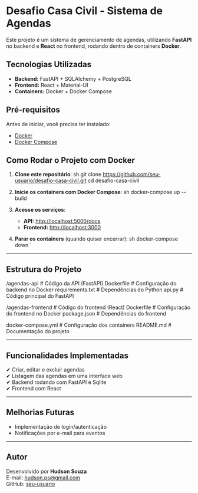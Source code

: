 #  Desafio Casa Civil - Sistema de Agendas

Este projeto é um sistema de gerenciamento de agendas, utilizando **FastAPI** no backend e **React** no frontend, rodando dentro de containers **Docker**.

##  Tecnologias Utilizadas

- **Backend:** FastAPI + SQLAlchemy + PostgreSQL
- **Frontend:** React + Material-UI
- **Containers:** Docker + Docker Compose

##  Pré-requisitos

Antes de iniciar, você precisa ter instalado:

- [Docker](https://www.docker.com/get-started)
- [Docker Compose](https://docs.docker.com/compose/install/)

##  Como Rodar o Projeto com Docker

1. **Clone este repositório**:
   sh
   git clone https://github.com/seu-usuario/desafio-casa-civil.git
   cd desafio-casa-civil
   

2. **Inicie os containers com Docker Compose**:
   sh
   docker-compose up --build
   

3. **Acesse os serviços**:
   - **API:** [http://localhost:5000/docs](http://localhost:5000/docs)  
   - **Frontend:** [http://localhost:3000](http://localhost:3000)

4. **Parar os containers** (quando quiser encerrar):
   sh
   docker-compose down
   `

---

##  Estrutura do Projeto


/agendas-api          # Código da API (FastAPI)
  Dockerfile          # Configuração do backend no Docker
  requirements.txt    # Dependências do Python
  api.py              # Código principal do FastAPI

/agendas-frontend     # Código do frontend (React)
  Dockerfile          # Configuração do frontend no Docker
  package.json        # Dependências do frontend

docker-compose.yml    # Configuração dos containers
README.md             # Documentação do projeto


---

## Funcionalidades Implementadas

✔ Criar, editar e excluir agendas  
✔ Listagem das agendas em uma interface web  
✔ Backend rodando com FastAPI e Sqlite  
✔ Frontend com React  

---

##  Melhorias Futuras

- Implementação de login/autenticação
- Notificações por e-mail para eventos

---

##  Autor

Desenvolvido por **Hudson Souza**  
 E-mail: hudson.ps@gmail.com  
 GitHub: [seu-usuario](https://github.com/seu-usuario)
